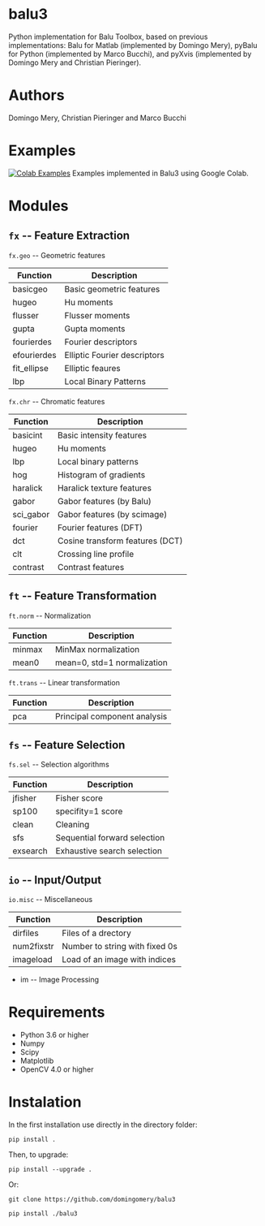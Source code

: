 # balu3

Python implementation for Balu Toolbox, based on previous implementations: Balu for Matlab (implemented by Domingo Mery), pyBalu for Python (implemented by Marco Bucchi), and pyXvis (implemented by Domingo Mery and Christian Pieringer).

# Authors

Domingo Mery, Christian Pieringer and Marco Bucchi

# Examples

[![Colab Examples](https://colab.research.google.com/assets/colab-badge.svg)](https://github.com/domingomery/patrones/blob/master/Notebooks.md) Examples implemented in Balu3 using Google Colab.


# Modules

## `fx` -- Feature Extraction

`fx.geo` -- Geometric features

| Function    | Description                    |
| ----------- | ------------------------------ |
| basicgeo    | Basic geometric features       |
| hugeo       | Hu moments                     |
| flusser     | Flusser moments                |
| gupta       | Gupta moments                  |
| fourierdes  | Fourier descriptors            |
| efourierdes | Elliptic Fourier descriptors   |
| fit_ellipse | Elliptic feaures               |
| lbp         | Local Binary Patterns          |


`fx.chr` -- Chromatic features

| Function    | Description                    |
| ----------- | ------------------------------ |
| basicint    | Basic intensity features       |
| hugeo       | Hu moments                     |
| lbp         | Local binary patterns          |
| hog         | Histogram of gradients         |
| haralick    | Haralick texture features      |
| gabor       | Gabor features (by Balu)       |
| sci_gabor   | Gabor features (by scimage)    |
| fourier     | Fourier features (DFT)         |
| dct         | Cosine transform features (DCT)|
| clt         | Crossing line profile          |
| contrast    | Contrast features              |


## `ft` -- Feature Transformation

`ft.norm` -- Normalization

| Function    | Description                    |
| ----------- | ------------------------------ |
| minmax      | MinMax normalization           |
| mean0       | mean=0, std=1 normalization    |


`ft.trans` -- Linear transformation

| Function    | Description                    |
| ----------- | ------------------------------ |
| pca         | Principal component analysis   |



## `fs` -- Feature Selection

`fs.sel` -- Selection algorithms

| Function    | Description                    |
| ----------- | ------------------------------ |
| jfisher     | Fisher score                   |
| sp100       | specifity=1 score              |
| clean       | Cleaning                       |
| sfs         | Sequential forward selection   |
| exsearch    | Exhaustive search selection    |


## `io` -- Input/Output

`io.misc` -- Miscellaneous

| Function    | Description                    |
| ----------- | ------------------------------ |
| dirfiles    | Files of a drectory            |
| num2fixstr  | Number to string with fixed 0s |
| imageload   | Load of an image with indices  |


* im -- Image Processing




# Requirements

- Python 3.6 or higher
- Numpy
- Scipy
- Matplotlib
- OpenCV 4.0 or higher

# Instalation
In the first installation use directly in the directory folder:

`pip install .`

Then, to upgrade:

`pip install --upgrade .`

Or:

`git clone https://github.com/domingomery/balu3`

`pip install ./balu3`




